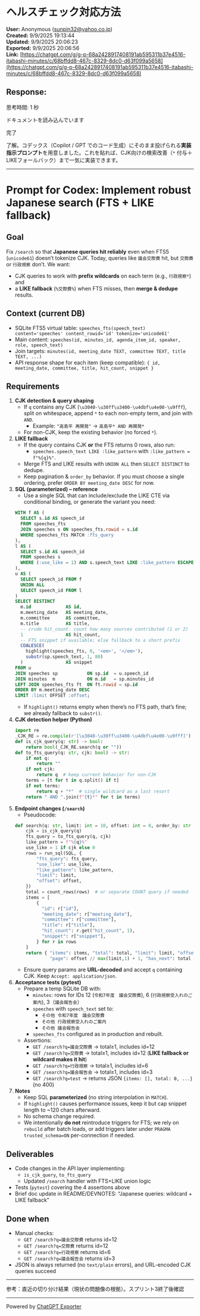 # ヘルスチェック対応方法

**User:** Anonymous (sunpin32@yahoo.co.jp)  
**Created:** 9/9/2025 19:13:44  
**Updated:** 9/9/2025 20:06:23  
**Exported:** 9/9/2025 20:06:56  
**Link:** [https://chatgpt.com/g/g-p-68a2428917408191ab595311b37e4516-itabashi-minutes/c/68bffdd8-467c-8329-8dc0-d63f099a5658](https://chatgpt.com/g/g-p-68a2428917408191ab595311b37e4516-itabashi-minutes/c/68bffdd8-467c-8329-8dc0-d63f099a5658)  

## Response:
思考時間: 1 秒

ドキュメントを読み込んでいます

完了

了解。コデックス（Copilot / GPT でのコード生成）にそのまま投げられる**実装指示プロンプト**を用意しました。これを貼れば、CJK向けの検索改善（`*` 付与＋LIKEフォールバック）まで一気に実装できます。

* * *

Prompt for Codex: Implement robust Japanese search (FTS + LIKE fallback)
========================================================================

Goal
----

Fix `/search` so that **Japanese queries hit reliably** even when FTS5 (`unicode61`) doesn’t tokenize CJK. Today, queries like `議会交際費` hit, but `交際費` or `行政視察` don’t. We want:

*   CJK queries to work with **prefix wildcards** on each term (e.g., `行政視察*`) and
*   a **LIKE fallback** (`%交際費%`) when FTS misses, then **merge & dedupe** results.

Context (current DB)
--------------------

*   SQLite FTS5 virtual table: `speeches_fts(speech_text) content='speeches' content_rowid='id' tokenize='unicode61'`
*   Main content: `speeches(id, minutes_id, agenda_item_id, speaker, role, speech_text)`
*   Join targets: `minutes(id, meeting_date TEXT, committee TEXT, title TEXT, ...)`
*   API response shape for each item (keep compatible): `{ id, meeting_date, committee, title, hit_count, snippet }`

Requirements
------------

1.  **CJK detection & query shaping**
    *   If `q` contains any CJK (`\u3040-\u30ff\u3400-\u4dbf\u4e00-\u9fff`), split on whitespace, append `*` to each non-empty term, and join with `AND`.
        *   Example: `"高島平 再開発"` → `高島平* AND 再開発*`
    *   For non-CJK, keep the existing behavior (no forced `*`).
2.  **LIKE fallback**
    *   If the query contains CJK **or** the FTS returns 0 rows, also run:
        *   `speeches.speech_text LIKE :like_pattern` with `:like_pattern = f"%{q}%"`.
    *   Merge FTS and LIKE results with `UNION ALL` then `SELECT DISTINCT` to dedupe.
    *   Keep pagination & `order_by` behavior. If you must choose a single ordering, prefer `ORDER BY meeting_date DESC` for now.
3.  **SQL (parameterized) – reference**
    *   Use a single SQL that can include/exclude the LIKE CTE via conditional binding, or generate the variant you need:
    ```sql
    WITH f AS (
      SELECT s.id AS speech_id
      FROM speeches_fts
      JOIN speeches s ON speeches_fts.rowid = s.id
      WHERE speeches_fts MATCH :fts_query
    ),
    l AS (
      SELECT s.id AS speech_id
      FROM speeches s
      WHERE (:use_like = 1) AND s.speech_text LIKE :like_pattern ESCAPE '\'
    ),
    u AS (
      SELECT speech_id FROM f
      UNION ALL
      SELECT speech_id FROM l
    )
    SELECT DISTINCT
      m.id             AS id,
      m.meeting_date   AS meeting_date,
      m.committee      AS committee,
      m.title          AS title,
      -- crude hit_count: count how many sources contributed (1 or 2)
      1                AS hit_count,
      -- FTS snippet if available; else fallback to a short prefix
      COALESCE(
        highlight(speeches_fts, 0, '<em>', '</em>'),
        substr(sp.speech_text, 1, 80)
      )                AS snippet
    FROM u
    JOIN speeches sp           ON sp.id  = u.speech_id
    JOIN minutes  m            ON m.id   = sp.minutes_id
    LEFT JOIN speeches_fts ft  ON ft.rowid = sp.id
    ORDER BY m.meeting_date DESC
    LIMIT :limit OFFSET :offset;
    ```
    *   If `highlight()` returns empty when there’s no FTS path, that’s fine; we already fallback to `substr()`.
4.  **CJK detection helper (Python)**
    ```python
    import re
    _CJK_RE = re.compile(r'[\u3040-\u30ff\u3400-\u4dbf\u4e00-\u9fff]')
    def is_cjk_query(q: str) -> bool:
        return bool(_CJK_RE.search(q or ""))
    def to_fts_query(q: str, cjk: bool) -> str:
        if not q:
            return ""
        if not cjk:
            return q  # keep current behavior for non-CJK
        terms = [t for t in q.split() if t]
        if not terms:
            return q + "*"  # single wildcard as a last resort
        return " AND ".join(f"{t}*" for t in terms)
    ```
5.  **Endpoint changes (`/search`)**
    *   Pseudocode:
    ```python
    def search(q: str, limit: int = 10, offset: int = 0, order_by: str = "relevance"):
        cjk = is_cjk_query(q)
        fts_query = to_fts_query(q, cjk)
        like_pattern = f"%{q}%"
        use_like = 1 if cjk else 0
        rows = run_sql(SQL, {
            "fts_query": fts_query,
            "use_like": use_like,
            "like_pattern": like_pattern,
            "limit": limit,
            "offset": offset,
        })
        total = count_rows(rows)  # or separate COUNT query if needed
        items = [
            {
              "id": r["id"],
              "meeting_date": r["meeting_date"],
              "committee": r["committee"],
              "title": r["title"],
              "hit_count": r.get("hit_count", 1),
              "snippet": r["snippet"],
            } for r in rows
        ]
        return { "items": items, "total": total, "limit": limit, "offset": offset,
                 "page": offset // max(limit,1) + 1, "has_next": total > offset + len(items) }
    ```
    *   Ensure query params are **URL-decoded** and accept `q` containing CJK. Keep `Accept: application/json`.
6.  **Acceptance tests (pytest)**
    *   Prepare a temp SQLite DB with:
        *   `minutes`: rows for IDs 12 (`令和7年度　議会交際費`), 6 (`行政視察受入れのご案内`), 3（`議会報告会`）
        *   `speeches` with `speech_text` set to:
            *   `その他 令和7年度　議会交際費`
            *   `その他 行政視察受入れのご案内`
            *   `その他 議会報告会`
        *   `speeches_fts` configured as in production and rebuilt.
    *   Assertions:
        *   `GET /search?q=議会交際費` → total≥1, includes id=12
        *   `GET /search?q=交際費` → total≥1, includes id=12 (**LIKE fallback or wildcard makes it hit**)
        *   `GET /search?q=行政視察` → total≥1, includes id=6
        *   `GET /search?q=議会報告会` → total≥1, includes id=3
        *   `GET /search?q=test` → returns JSON `{items: [], total: 0, ...}` (no 400)
7.  **Notes**
    *   Keep SQL **parameterized** (no string interpolation in `MATCH`).
    *   If `highlight()` causes performance issues, keep it but cap snippet length to ~120 chars afterward.
    *   No schema change required.
    *   We intentionally **do not** reintroduce triggers for FTS; we rely on `rebuild` after batch loads, or add triggers later under `PRAGMA trusted_schema=ON` per-connection if needed.

Deliverables
------------

*   Code changes in the API layer implementing:
    *   `is_cjk_query`, `to_fts_query`
    *   Updated `/search` handler with FTS+LIKE union logic
*   Tests (`pytest`) covering the 4 assertions above
*   Brief doc update in README/DEVNOTES: “Japanese queries: wildcard + LIKE fallback”

Done when
---------

*   Manual checks:
    *   `GET /search?q=議会交際費` returns id=12
    *   `GET /search?q=交際費` returns id=12
    *   `GET /search?q=行政視察` returns id=6
    *   `GET /search?q=議会報告会` returns id=3
*   JSON is always returned (no `text/plain` errors), and URL-encoded CJK queries succeed

* * *

参考：直近の切り分け結果（現状の問題像の根拠）。スプリント3終了後確認



---
Powered by [ChatGPT Exporter](https://www.chatgptexporter.com)